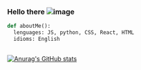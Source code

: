### Hello there ![image](https://user-images.githubusercontent.com/80991266/125356682-26907680-e32c-11eb-8d21-6a39c2fd37af.png)




``` python
def aboutMe():
  lenguages: JS, python, CSS, React, HTML
  idioms: English
  

```

[![Anurag's GitHub stats](https://github-readme-stats.vercel.app/api?username=IzacMt)](https://github.com/anuraghazra/github-readme-stats)

<!--
**IzacMt/IzacMt** is a ✨ _special_ ✨ repository because its `README.md` (this file) appears on your GitHub profile.

Here are some ideas to get you started:

- 🔭 I’m currently working on ...
- 🌱 I’m currently learning ...
- 👯 I’m looking to collaborate on ...
- 🤔 I’m looking for help with ...
- 💬 Ask me about ...
- 📫 How to reach me: ...
- 😄 Pronouns: ...
- ⚡ Fun fact: ...
-->
